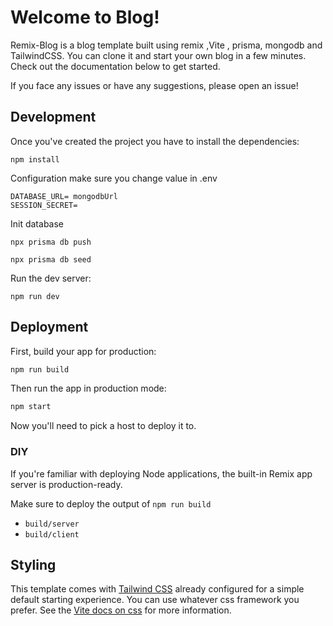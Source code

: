 # Welcome to Blog!

Remix-Blog is a blog template built using remix ,Vite , prisma, mongodb and TailwindCSS.  You can clone it and start your own blog in a few minutes. Check out the documentation below to get started.

If you face any issues or have any suggestions, please open an issue!

## Development

Once you've created the project you have to install the dependencies:

```shellscript
npm install
```

Configuration
make sure you change value in .env 

```shellscript
DATABASE_URL= mongodbUrl
SESSION_SECRET=
```

Init database
```shellscript
npx prisma db push

npx prisma db seed

```


Run the dev server:

```shellscript
npm run dev
```

## Deployment

First, build your app for production:

```sh
npm run build
```

Then run the app in production mode:

```sh
npm start
```

Now you'll need to pick a host to deploy it to.

### DIY

If you're familiar with deploying Node applications, the built-in Remix app server is production-ready.

Make sure to deploy the output of `npm run build`

- `build/server`
- `build/client`

## Styling

This template comes with [Tailwind CSS](https://tailwindcss.com/) already configured for a simple default starting experience. You can use whatever css framework you prefer. See the [Vite docs on css](https://vitejs.dev/guide/features.html#css) for more information.
